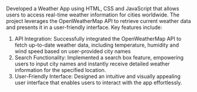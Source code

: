 Developed a Weather App using HTML, CSS and JavaScript that allows users to access real-time weather information for cities worldwide. The project leverages the OpenWeatherMap API to retrieve current weather data and presents it in a user-friendly interface. Key features include:

1. API Integration: Successfully integrated the OpenWeatherMap API to fetch up-to-date weather data, including temperature, humidity and wind speed based on user-provided city names
2. Search Functionality: Implemented a search box feature, empowering users to input city names and instantly receive detailed weather information for the specified location.
3. User-Friendly Interface: Designed an intuitive and visually appealing user interface that enables users to interact with the app effortlessly.
